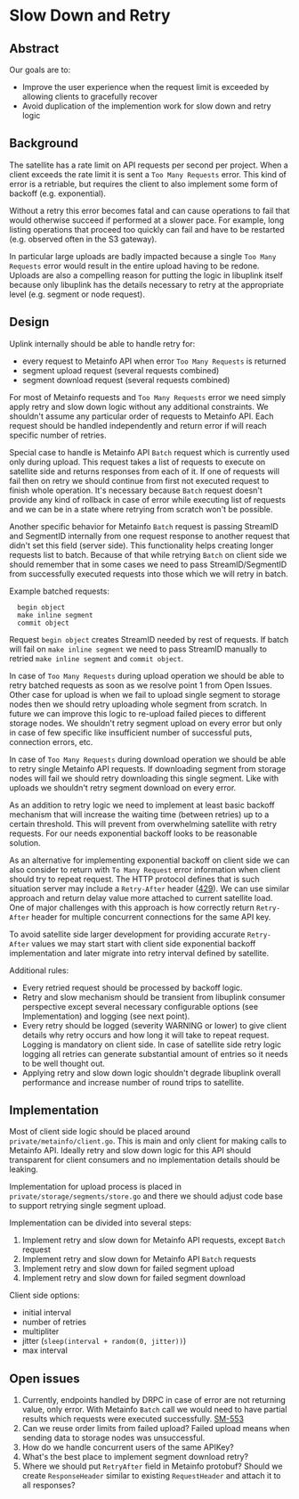 # Slow Down and Retry

## Abstract

Our goals are to:

* Improve the user experience when the request limit is exceeded by allowing
  clients to gracefully recover
* Avoid duplication of the implemention work for slow down and retry logic

## Background

The satellite has a rate limit on API requests per second per project. When a
client exceeds the rate limit it is sent a `Too Many Requests` error. This kind
of error is a retriable, but requires the client to also implement some form of
backoff (e.g. exponential).

Without a retry this error becomes fatal and can cause operations to fail that
would otherwise succeed if performed at a slower pace. For example, long
listing operations that proceed too quickly can fail and have to be restarted
(e.g. observed often in the S3 gateway).

In particular large uploads are badly impacted because a single `Too Many
Requests` error would result in the entire upload having to be redone. Uploads
are also a compelling reason for putting the logic in libuplink itself because
only libuplink has the details necessary to retry at the appropriate level
(e.g. segment or node request).

## Design

Uplink internally should be able to handle retry for:
* every request to Metainfo API when error `Too Many Requests` is returned
* segment upload request (several requests combined)
* segment download request (several requests combined)

For most of Metainfo requests and `Too Many Requests` error we need simply apply retry and slow down logic without any additional constraints. We shouldn't assume any particular order of requests to Metainfo API. Each request should be handled independently and return error if will reach specific number of retries.

Special case to handle is Metainfo API `Batch` request which is currently used only during upload. This request takes a list of requests to execute on satellite side and returns responses from each of it. If one of requests will fail then on retry we should continue from first not executed request to finish whole operation. It's necessary because `Batch` request doesn't provide any kind of rollback in case of error while executing list of requests and we can be in a state where retrying from scratch won't be possible.

Another specific behavior for Metainfo `Batch` request is passing StreamID and SegmentID internally from one request response to another request that didn't set this field (server side). This functionality helps creating longer requests list to batch. Because of that while retrying `Batch` on client side we should remember that in some cases we need to pass StreamID/SegmentID from successfully executed requests into those which we will retry in batch.

Example batched requests:
```
  begin object
  make inline segment
  commit object
```
Request `begin object` creates StreamID needed by rest of requests. If batch will fail on `make inline segment` we need to pass StreamID manually to retried `make inline segment` and `commit object`.

In case of `Too Many Requests` during upload operation we should be able to retry batched requests as soon as we resolve point 1 from Open Issues. Other case for upload is when we fail to upload single segment to storage nodes then we should retry uploading whole segment from scratch. In future we can improve this logic to re-upload failed pieces to different storage nodes. We shouldn't retry segment upload on every error but only in case of few specific like insufficient number of successful puts, connection errors, etc.

In case of `Too Many Requests` during download operation we should be able to retry single Metainfo API requests. If downloading segment from storage nodes will fail we should retry downloading this single segment. Like with uploads we shouldn't retry segment download on every error.

As an addition to retry logic we need to implement at least basic backoff mechanism that will increase the waiting time (between retries) up to a certain threshold. This will prevent from overwhelming satellite with retry requests. For our needs exponential backoff looks to be reasonable solution. 

As an alternative for implementing exponential backoff on client side we can also consider to return with `To Many Request` error information when client should try to repeat request. The HTTP protocol defines that is such situation server may include a `Retry-After` header ([429](https://httpstatuses.com/429)). We can use similar approach and return delay value more attached to current satellite load. One of major challenges with this approach is how correctly return `Retry-After` header for multiple concurrent connections for the same API key.

To avoid satellite side larger development for providing accurate `Retry-After` values we may start start with client side exponential backoff implementation and later migrate into retry interval defined by satellite.

Additional rules:
* Every retried request should be processed by backoff logic.
* Retry and slow mechanism should be transient from libuplink consumer perspective except several necessary configurable options (see Implementation) and logging (see next point).
* Every retry should be logged (severity WARNING or lower) to give client details why retry occurs and how long it will take to repeat request. Logging is mandatory on client side. In case of satellite side retry logic logging all retries can generate substantial amount of entries so it needs to be well thought out.
* Applying retry and slow down logic shouldn't degrade libuplink overall performance and increase number of round trips to satellite.

## Implementation

Most of client side logic should be placed around `private/metainfo/client.go`. This is main and only client for making calls to Metainfo API. Ideally retry and slow down logic for this API should transparent for client consumers and no implementation details should be leaking.

Implementation for upload process is placed in `private/storage/segments/store.go` and there we should adjust code base to support retrying single segment upload.

Implementation can be divided into several steps:
1. Implement retry and slow down for Metainfo API requests, except `Batch` request
2. Implement retry and slow down for Metainfo API `Batch` requests
3. Implement retry and slow down for failed segment upload
4. Implement retry and slow down for failed segment download

Client side options:
* initial interval
* number of retries
* multipliter
* jitter (`sleep(interval + random(0, jitter))`)
* max interval

## Open issues

1. Currently, endpoints handled by DRPC in case of error are not returning value, only error. With Metainfo `Batch` call we would need to have partial results which requests were executed successfully. [SM-553](https://storjlabs.atlassian.net/browse/SM-553)
2. Can we reuse order limits from failed upload? Failed upload means when sending data to storage nodes was unsuccessful.
3. How do we handle concurrent users of the same APIKey?
4. What's the best place to implement segment download retry?
5. Where we should put `RetryAfter` field in Metainfo protobuf? Should we create `ResponseHeader` similar to existing `RequestHeader` and attach it to all responses?